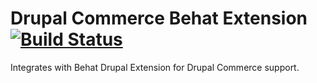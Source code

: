 # Drupal Commerce Behat Extension [![Build Status](https://travis-ci.org/mglaman/drupal-commerce-behat.svg?branch=master)](https://travis-ci.org/mglaman/drupal-commerce-behat)

Integrates with Behat Drupal Extension for Drupal Commerce support.
